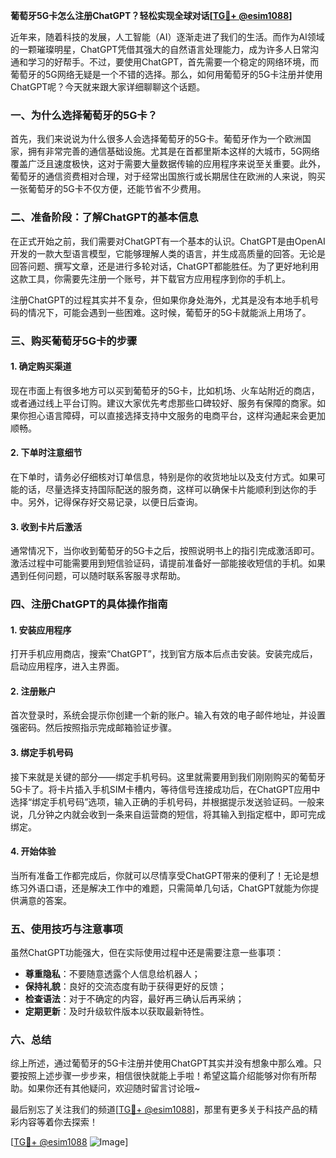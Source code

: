 **葡萄牙5G卡怎么注册ChatGPT？轻松实现全球对话[[TG💪+ @esim1088](https://t.me/s/esim1088)]**

近年来，随着科技的发展，人工智能（AI）逐渐走进了我们的生活。而作为AI领域的一颗璀璨明星，ChatGPT凭借其强大的自然语言处理能力，成为许多人日常沟通和学习的好帮手。不过，要使用ChatGPT，首先需要一个稳定的网络环境，而葡萄牙的5G网络无疑是一个不错的选择。那么，如何用葡萄牙的5G卡注册并使用ChatGPT呢？今天就来跟大家详细聊聊这个话题。

### 一、为什么选择葡萄牙的5G卡？

首先，我们来说说为什么很多人会选择葡萄牙的5G卡。葡萄牙作为一个欧洲国家，拥有非常完善的通信基础设施。尤其是在首都里斯本这样的大城市，5G网络覆盖广泛且速度极快，这对于需要大量数据传输的应用程序来说至关重要。此外，葡萄牙的通信资费相对合理，对于经常出国旅行或长期居住在欧洲的人来说，购买一张葡萄牙的5G卡不仅方便，还能节省不少费用。

### 二、准备阶段：了解ChatGPT的基本信息

在正式开始之前，我们需要对ChatGPT有一个基本的认识。ChatGPT是由OpenAI开发的一款大型语言模型，它能够理解人类的语言，并生成高质量的回答。无论是回答问题、撰写文章，还是进行多轮对话，ChatGPT都能胜任。为了更好地利用这款工具，你需要先注册一个账号，并下载官方应用程序到你的手机上。

注册ChatGPT的过程其实并不复杂，但如果你身处海外，尤其是没有本地手机号码的情况下，可能会遇到一些困难。这时候，葡萄牙的5G卡就能派上用场了。

### 三、购买葡萄牙5G卡的步骤

#### 1. 确定购买渠道

现在市面上有很多地方可以买到葡萄牙的5G卡，比如机场、火车站附近的商店，或者通过线上平台订购。建议大家优先考虑那些口碑较好、服务有保障的商家。如果你担心语言障碍，可以直接选择支持中文服务的电商平台，这样沟通起来会更加顺畅。

#### 2. 下单时注意细节

在下单时，请务必仔细核对订单信息，特别是你的收货地址以及支付方式。如果可能的话，尽量选择支持国际配送的服务商，这样可以确保卡片能顺利到达你的手中。另外，记得保存好交易记录，以便日后查询。

#### 3. 收到卡片后激活

通常情况下，当你收到葡萄牙的5G卡之后，按照说明书上的指引完成激活即可。激活过程中可能需要用到短信验证码，请提前准备好一部能接收短信的手机。如果遇到任何问题，可以随时联系客服寻求帮助。

### 四、注册ChatGPT的具体操作指南

#### 1. 安装应用程序

打开手机应用商店，搜索“ChatGPT”，找到官方版本后点击安装。安装完成后，启动应用程序，进入主界面。

#### 2. 注册账户

首次登录时，系统会提示你创建一个新的账户。输入有效的电子邮件地址，并设置强密码。然后按照指示完成邮箱验证步骤。

#### 3. 绑定手机号码

接下来就是关键的部分——绑定手机号码。这里就需要用到我们刚刚购买的葡萄牙5G卡了。将卡片插入手机SIM卡槽内，等待信号连接成功后，在ChatGPT应用中选择“绑定手机号码”选项，输入正确的手机号码，并根据提示发送验证码。一般来说，几分钟之内就会收到一条来自运营商的短信，将其输入到指定框中，即可完成绑定。

#### 4. 开始体验

当所有准备工作都完成后，你就可以尽情享受ChatGPT带来的便利了！无论是想练习外语口语，还是解决工作中的难题，只需简单几句话，ChatGPT就能为你提供满意的答案。

### 五、使用技巧与注意事项

虽然ChatGPT功能强大，但在实际使用过程中还是需要注意一些事项：

- **尊重隐私**：不要随意透露个人信息给机器人；
- **保持礼貌**：良好的交流态度有助于获得更好的反馈；
- **检查语法**：对于不确定的内容，最好再三确认后再采纳；
- **定期更新**：及时升级软件版本以获取最新特性。

### 六、总结

综上所述，通过葡萄牙的5G卡注册并使用ChatGPT其实并没有想象中那么难。只要按照上述步骤一步步来，相信很快就能上手啦！希望这篇介绍能够对你有所帮助。如果你还有其他疑问，欢迎随时留言讨论哦~

最后别忘了关注我们的频道[[TG💪+ @esim1088](https://t.me/s/esim1088)]，那里有更多关于科技产品的精彩内容等着你去探索！

[[TG💪+ @esim1088](https://t.me/s/esim1088) ![Image](https://i.postimg.cc/4NQfJmqS/Snipaste-2025-05-13-00-14-12.png)]